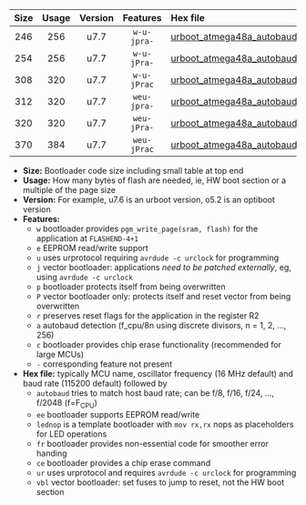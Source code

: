 |Size|Usage|Version|Features|Hex file|
|:-:|:-:|:-:|:-:|:--|
|246|256|u7.7|`w-u-jpra-`|[urboot_atmega48a_autobaud_lednop_ur_vbl.hex](https://raw.githubusercontent.com/stefanrueger/urboot.hex/main/mcus/atmega48a/autobaud/urboot_atmega48a_autobaud_lednop_ur_vbl.hex)|
|254|256|u7.7|`w-u-jPra-`|[urboot_atmega48a_autobaud_ur_vbl.hex](https://raw.githubusercontent.com/stefanrueger/urboot.hex/main/mcus/atmega48a/autobaud/urboot_atmega48a_autobaud_ur_vbl.hex)|
|308|320|u7.7|`w-u-jPrac`|[urboot_atmega48a_autobaud_lednop_fr_ce_ur_vbl.hex](https://raw.githubusercontent.com/stefanrueger/urboot.hex/main/mcus/atmega48a/autobaud/urboot_atmega48a_autobaud_lednop_fr_ce_ur_vbl.hex)|
|312|320|u7.7|`weu-jpra-`|[urboot_atmega48a_autobaud_ee_lednop_ur_vbl.hex](https://raw.githubusercontent.com/stefanrueger/urboot.hex/main/mcus/atmega48a/autobaud/urboot_atmega48a_autobaud_ee_lednop_ur_vbl.hex)|
|320|320|u7.7|`weu-jPra-`|[urboot_atmega48a_autobaud_ee_ur_vbl.hex](https://raw.githubusercontent.com/stefanrueger/urboot.hex/main/mcus/atmega48a/autobaud/urboot_atmega48a_autobaud_ee_ur_vbl.hex)|
|370|384|u7.7|`weu-jPrac`|[urboot_atmega48a_autobaud_ee_lednop_fr_ce_ur_vbl.hex](https://raw.githubusercontent.com/stefanrueger/urboot.hex/main/mcus/atmega48a/autobaud/urboot_atmega48a_autobaud_ee_lednop_fr_ce_ur_vbl.hex)|

- **Size:** Bootloader code size including small table at top end
- **Usage:** How many bytes of flash are needed, ie, HW boot section or a multiple of the page size
- **Version:** For example, u7.6 is an urboot version, o5.2 is an optiboot version
- **Features:**
  + `w` bootloader provides `pgm_write_page(sram, flash)` for the application at `FLASHEND-4+1`
  + `e` EEPROM read/write support
  + `u` uses urprotocol requiring `avrdude -c urclock` for programming
  + `j` vector bootloader: applications *need to be patched externally*, eg, using `avrdude -c urclock`
  + `p` bootloader protects itself from being overwritten
  + `P` vector bootloader only: protects itself and reset vector from being overwritten
  + `r` preserves reset flags for the application in the register R2
  + `a` autobaud detection (f_cpu/8n using discrete divisors, n = 1, 2, ..., 256)
  + `c` bootloader provides chip erase functionality (recommended for large MCUs)
  + `-` corresponding feature not present
- **Hex file:** typically MCU name, oscillator frequency (16 MHz default) and baud rate (115200 default) followed by
  + `autobaud` tries to match host baud rate; can be f/8, f/16, f/24, ..., f/2048 (f=F<sub>CPU</sub>)
  + `ee` bootloader supports EEPROM read/write
  + `lednop` is a template bootloader with `mov rx,rx` nops as placeholders for LED operations
  + `fr` bootloader provides non-essential code for smoother error handing
  + `ce` bootloader provides a chip erase command
  + `ur` uses urprotocol and requires `avrdude -c urclock` for programming
  + `vbl` vector bootloader: set fuses to jump to reset, not the HW boot section
